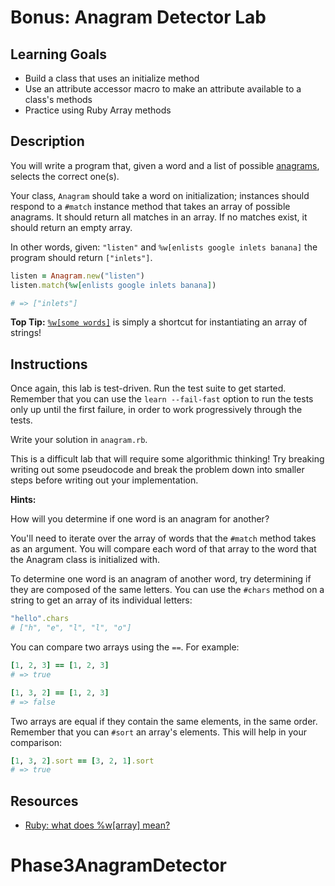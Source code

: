 # Bonus: Anagram Detector Lab

## Learning Goals

- Build a class that uses an initialize method
- Use an attribute accessor macro to make an attribute available to a class's
  methods
- Practice using Ruby Array methods

## Description

You will write a program that, given a word and a list of possible
[anagrams][anagrams], selects the correct one(s).

Your class, `Anagram` should take a word on initialization; instances should
respond to a `#match` instance method that takes an array of possible anagrams.
It should return all matches in an array. If no matches exist, it should return
an empty array.

In other words, given: `"listen"` and `%w[enlists google inlets banana]` the
program should return `["inlets"]`.

```ruby
listen = Anagram.new("listen")
listen.match(%w[enlists google inlets banana])

# => ["inlets"]
```

**Top Tip:** [`%w[some words]`][array_shortcut] is simply a shortcut for
instantiating an array of strings!

## Instructions

Once again, this lab is test-driven. Run the test suite to get started. Remember
that you can use the `learn --fail-fast` option to run the tests only up until
the first failure, in order to work progressively through the tests.

Write your solution in `anagram.rb`.

This is a difficult lab that will require some algorithmic thinking! Try breaking
writing out some pseudocode and break the problem down into smaller steps before
writing out your implementation.

**Hints:**

How will you determine if one word is an anagram for another?

You'll need to iterate over the array of words that the `#match` method
takes as an argument. You will compare each word of that array to the word
that the Anagram class is initialized with.

To determine one word is an anagram of another word, try determining if they are
composed of the same letters. You can use the `#chars` method on a string to
get an array of its individual letters:

```rb
"hello".chars
# ["h", "e", "l", "l", "o"]
```

You can compare two arrays using the `==`. For example:

```ruby
[1, 2, 3] == [1, 2, 3]
# => true

[1, 3, 2] == [1, 2, 3]
# => false
```

Two arrays are equal if they contain the same elements, in the same order.
Remember that you can `#sort` an array's elements. This will help in your
comparison:

```ruby
[1, 3, 2].sort == [3, 2, 1].sort
# => true
```

## Resources

- [Ruby: what does %w[array] mean?][array_shortcut]

[anagrams]: http://www.dictionary.com/browse/anagram
[array_shortcut]: http://stackoverflow.com/questions/1274675/ruby-what-does-warray-mean
# Phase3AnagramDetector
